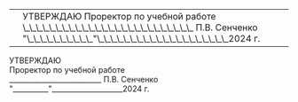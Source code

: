<span>
<table style="width:100%; border-collapse: collapse; border: none;">
<tr style="border: none; width: 100px">
<td style="border: none;"></td>
<td style="text-align: left; border: none;">УТВЕРЖДАЮ  
Проректор по учебной работе  
\_\_\_\_\_\_\_\_\_\_\_\_\_\_\_\_\_\_\_\_\_\_\_\_\_\_ П.В. Сенченко  
"\_\_\_\_\_\_\_\_\_\_"\_\_\_\_\_\_\_\_\_\_\_\_\_\_\_\_\_\_\_\_2024 г. </td>
</tr>
</table>
</span>

<span class="right-align"> УТВЕРЖДАЮ  
Проректор по учебной работе  
\_\_\_\_\_\_\_\_\_\_\_\_\_\_\_\_\_\_\_\_\_\_\_\_\_\_ П.В. Сенченко  
"\_\_\_\_\_\_\_\_\_\_"\_\_\_\_\_\_\_\_\_\_\_\_\_\_\_\_\_\_\_\_2024 г.</span>
